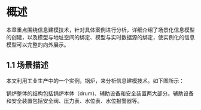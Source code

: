 # 概述
本章重点围绕信息建模技术，针对具体案例进行分析，详细介绍了场景化信息模型的创建，以及模型与地址空间的绑定、模型与实时数据源的绑定，使实例化的信息模型可以完整的向外展示。

## 1.1 场景描述
本文利用工业生产中的一个实例，锅炉，来分析信息建模技术。如下图所示：

锅炉整体的结构包括锅炉本体（drum)、辅助设备和安全装置两大部分。辅助设备和安全装置包括安全阀、压力表、水位表、水位报警器等。
<!--stackedit_data:
eyJoaXN0b3J5IjpbLTExNzY2NDAzNDYsLTE2MTQ1MDI2NSwtOD
kyMTM0NzQ4LC0xNDIzMjA3NDAzLC04OTIxMzQ3NDgsMzkwMTU0
MjMsLTIzNDkzNDQ3NywtMjA4ODc0NjYxMl19
-->